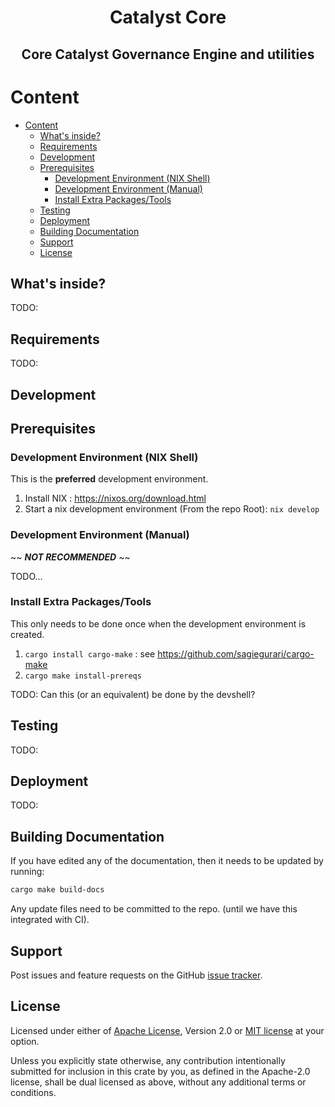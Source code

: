 <h1 align="center">Catalyst Core</h1>

<p align="center">
    <h2 align="center">Core Catalyst Governance Engine and utilities</h2>
</p>

# Content

- [Content](#content)
  - [What's inside?](#whats-inside)
  - [Requirements](#requirements)
  - [Development](#development)
  - [Prerequisites](#prerequisites)
    - [Development Environment (NIX Shell)](#development-environment-nix-shell)
    - [Development Environment (Manual)](#development-environment-manual)
    - [Install Extra Packages/Tools](#install-extra-packagestools)
  - [Testing](#testing)
  - [Deployment](#deployment)
  - [Building Documentation](#building-documentation)
  - [Support](#support)
  - [License](#license)

## What's inside?

TODO:

## Requirements

TODO:

## Development

## Prerequisites

### Development Environment (NIX Shell)

This is the **preferred** development environment.

1. Install NIX : <https://nixos.org/download.html>
2. Start a nix development environment (From the repo Root):
   `nix develop`

### Development Environment (Manual)

~~ ***NOT RECOMMENDED*** ~~

TODO...

### Install Extra Packages/Tools

This only needs to be done once when the development environment is created.

1. `cargo install cargo-make` : see <https://github.com/sagiegurari/cargo-make>
2. `cargo make install-prereqs`

TODO: Can this (or an equivalent) be done by the devshell?

## Testing

TODO:

## Deployment

TODO:

## Building Documentation

If you have edited any of the documentation, then it needs to be updated by running:

```sh
cargo make build-docs
```

Any update files need to be committed to the repo. (until we have this integrated with CI).

## Support

Post issues and feature requests on the GitHub [issue tracker](https://github.com/input-output-hk/catalyst-core/issues).

## License

Licensed under either of [Apache License](LICENSE-APACHE), Version
2.0 or [MIT license](LICENSE-MIT) at your option.

Unless you explicitly state otherwise, any contribution intentionally submitted
for inclusion in this crate by you, as defined in the Apache-2.0 license, shall
be dual licensed as above, without any additional terms or conditions.
